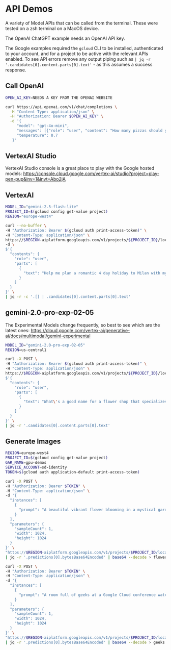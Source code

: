 # API Demos

A variety of Model APIs that can be called from the terminal. These were tested on a zsh terminal on a MacOS
device.

The OpenAI ChatGPT example needs an OpenAI API key.

The Google examples required the `gcloud` CLI to be installed, authenticated to your account, and for a project
to be active with the relevant APIs enabled. To see API errors remove any output piping such as
`| jq -r '.candidates[0].content.parts[0].text'` - as this assumes a success response.

## Call OpenAI

```sh
OPEN_AI_KEY=NEEDS A KEY FROM THE OPENAI WEBSITE
```

```sh
curl https://api.openai.com/v1/chat/completions \
  -H "Content-Type: application/json" \
  -H "Authorization: Bearer $OPEN_AI_KEY" \
  -d '{
     "model": "gpt-4o-mini",
     "messages": [{"role": "user", "content": "How many pizzas should you buy when running a meetup where 80 people have accepted!"}],
     "temperature": 0.7
   }'
```

## VertexAI Studio

VertexAI Studio console is a great place to play with the Google hosted models:
<https://console.cloud.google.com/vertex-ai/studio?project=play-pen-pup&inv=1&invt=Abo2jA>

## VertexAI

```sh
MODEL_ID="gemini-2.5-flash-lite"
PROJECT_ID=$(gcloud config get-value project)
REGION="europe-west4"
```

```sh
curl --no-buffer \
-H "Authorization: Bearer $(gcloud auth print-access-token)" \
-H "Content-Type: application/json" \
https://$REGION-aiplatform.googleapis.com/v1/projects/${PROJECT_ID}/locations/$REGION/publishers/google/models/${MODEL_ID}:streamGenerateContent \
-d \
$'{
  "contents": {
    "role": "user",
    "parts": [
      {
        "text": "Help me plan a romantic 4 day holiday to Milan with my wife. Create a detailed itinerary that includes some down time."
      }
    ]
  }
}' \
| jq -r -c '.[] | .candidates[0].content.parts[0].text'
```

## gemini-2.0-pro-exp-02-05

The Experimental Models change frequently, so best to see which are the latest ones:
<https://cloud.google.com/vertex-ai/generative-ai/docs/multimodal/gemini-experimental>

```sh
MODEL_ID="gemini-2.0-pro-exp-02-05"
REGION=us-central1
```

```sh
curl -X POST \
-H "Authorization: Bearer $(gcloud auth print-access-token)" \
-H "Content-Type: application/json" \
https://$REGION-aiplatform.googleapis.com/v1/projects/${PROJECT_ID}/locations/$REGION/publishers/google/models/${MODEL_ID}:generateContent -d \
$'{
  "contents": {
    "role": "user",
    "parts": [
      {
        "text": "What\'s a good name for a flower shop that specializes in selling bouquets of dried flowers?"
      }
    ]
  }
}' \
| jq -r '.candidates[0].content.parts[0].text'
```

## Generate Images

```sh
REGION=europe-west4
PROJECT_ID=$(gcloud config get-value project)
GAR_NAME=gpu-demos
SERVICE_ACCOUNT=sd-identity
TOKEN=$(gcloud auth application-default print-access-token)
```

```sh
curl -X POST \
-H "Authorization: Bearer $TOKEN" \
-H "Content-Type: application/json" \
-d '{
  "instances": [
    {
      "prompt": "A beautiful vibrant flower blooming in a mystical garden, ultra-detailed, 4K"
    }
  ],
  "parameters": {
    "sampleCount": 1,
    "width": 1024,
    "height": 1024
  }
}' \
"https://$REGION-aiplatform.googleapis.com/v1/projects/$PROJECT_ID/locations/$REGION/publishers/google/models/imagegeneration:predict" \
| jq -r '.predictions[0].bytesBase64Encoded' | base64 --decode > flower.png

curl -X POST \
-H "Authorization: Bearer $TOKEN" \
-H "Content-Type: application/json" \
-d '{
  "instances": [
    {
      "prompt": "A room full of geeks at a Google Cloud conference watching a presentation on GenAI, ultra-detailed, 4K"
    }
  ],
  "parameters": {
    "sampleCount": 1,
    "width": 1024,
    "height": 1024
  }
}' \
"https://$REGION-aiplatform.googleapis.com/v1/projects/$PROJECT_ID/locations/$REGION/publishers/google/models/imagegeneration:predict" \
| jq -r '.predictions[0].bytesBase64Encoded' | base64 --decode > geeks.png
```
